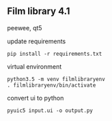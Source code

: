 ## Film library 4.1

peewee, qt5

update requirements 
```
pip install -r requirements.txt
```

virtual environment
```
python3.5 -m venv filmlibraryenv
. filmlibraryenv/bin/activate
```

convert ui to python
```
pyuic5 input.ui -o output.py
```